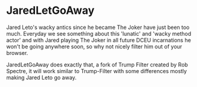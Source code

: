 # JaredLetGoAway

Jared Leto's wacky antics since he became The Joker have just been too much. Everyday we see something about this 'lunatic' and 'wacky method actor' and with Jared playing The Joker in all future DCEU incarnations he won't be going anywhere soon, so why not nicely filter him out of your browser. 

JaredLetGoAway does exactly that, a fork of Trump Filter created by Rob Spectre, it will work similar to Trump-Filter with some differences mostly making Jared Leto go away. 

